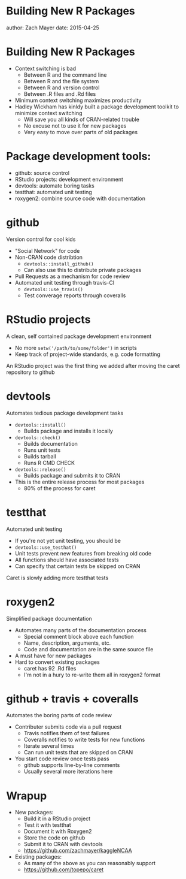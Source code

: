 Building New R Packages
========================================================
author: Zach Mayer
date: 2015-04-25

Building New R Packages
========================================================
- Context switching is bad
  - Between R and the command line
  - Between R and the file system
  - Between R and version control
  - Between .R files and .Rd files
- Minimum context switching maximizes productivity
- Hadley Wickham has kinldy built a package development toolkit to minimize context switching
  - Will save you all kinds of CRAN-related trouble
  - No excuse not to use it for new packages
  - Very easy to move over parts of old packages

Package development tools:
========================================================

- github: source control
- RStudio projects: development environment
- devtools: automate boring tasks
- testthat: automated unit testing
- roxygen2: combine source code with documentation

github
========================================================
Version control for cool kids

- "Social Network" for code
- Non-CRAN code distribtion
  - `devtools::install_github()`
  - Can also use this to distribute private packages
- Pull Requests as a mechanism for code review
- Automated unit testing through travis-CI
  - `devtools::use_travis()`
  - Test converage reports through coveralls

RStudio projects
========================================================
A clean, self contained package development environment

- No more `setw('/path/to/some/folder')` in scripts
- Keep track of project-wide standards, e.g. code formatting

An RStudio project was the first thing we added after moving the caret repository to github

devtools
========================================================
Automates tedious package development tasks

- `devtools::install()`
  - Builds package and installs it locally
- `devtools::check()`
  - Builds documentation
  - Runs unit tests
  - Builds tarball
  - Runs R CMD CHECK
- `devtools::release()`
  - Builds package and submits it to CRAN
- This is the entire release process for most packages
  - 80% of the process for caret

testthat
========================================================
Automated unit testing

- If you're not yet unit testing, you should be
- `devtools::use_testhat()`
- Unit tests prevent new features from breaking old code
- All functions should have associated tests
- Can specify that certain tests be skipped on CRAN

Caret is slowly adding more testthat tests

roxygen2
========================================================
Simplified package documentation

- Automates many parts of the documentation process
  - Special comment block above each function
  - Name, description, arguments, etc.
  - Code and documentation are in the same source file
- A must have for new packages
- Hard to convert existing packages
  - caret has 92 .Rd files
  - I'm not in a hury to re-write them all in roxygen2 format

github + travis + coveralls
========================================================
Automates the boring parts of code review

- Contributer submits code via a pull request
  - Travis notifies them of test failures
  - Coveralls notifies to write tests for new functions
  - Iterate several times
  - Can run unit tests that are skipped on CRAN
- You start code review once tests pass
  - github supports line-by-line comments
  - Usually several more iterations here

Wrapup
========================================================
- New packages:
  - Build it in a RStudio project
  - Test it with testthat
  - Document it with Roxygen2
  - Store the code on github
  - Submit it to CRAN with devtools
  - https://github.com/zachmayer/kaggleNCAA
- Existing packages:
  - As many of the above as you can reasonably support
  - https://github.com/topepo/caret
